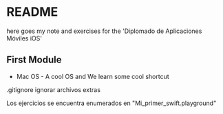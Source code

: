 # README
here goes my note and exercises for the 'Diplomado de Aplicaciones Móviles iOS'

## First Module
- Mac OS - A cool OS and We learn some cool shortcut

.gitignore ignorar archivos extras

Los ejercicios se encuentra enumerados en "Mi_primer_swift.playground"
